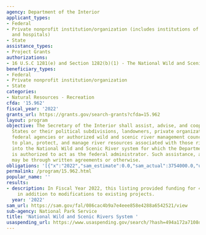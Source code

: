 ```yaml
---
agency: Department of the Interior
applicant_types:
- Federal
- Private nonprofit institution/organization (includes institutions of higher education
  and hospitals)
- State
assistance_types:
- Project Grants
authorizations:
- 16 U.S.C 1281(e) and Section 1282(b)(1) - The National Wild and Scenic Rivers Act.
beneficiary_types:
- Federal
- Private nonprofit institution/organization
- State
categories:
- Natural Resources - Recreation
cfda: '15.962'
fiscal_year: '2022'
grants_url: https://grants.gov/search-grants?cfda=15.962
layout: program
objective: The Secretary of the Interior shall assist, advise, and cooperate with
  States or their political subdivisions, landowners, private organizations, other
  federal agencies or authorized wild and scenic river management councils or committees
  to plan, protect, and manage river resources associated with those rivers designated
  into the National Wild and Scenic River system for which the Department of the Interior
  is authorized to act as the federal administrator. Such assistance, advice and cooperation
  may be through written agreements or otherwise.
obligations: '[{"x":"2022","sam_estimate":0.0,"sam_actual":3754000.0,"usa_spending_actual":3754000.0},{"x":"2023","sam_estimate":4000000.0,"sam_actual":0.0,"usa_spending_actual":1298715.0},{"x":"2024","sam_estimate":4000000.0,"sam_actual":0.0,"usa_spending_actual":0.0}]'
permalink: /program/15.962.html
popular_name: ''
results:
- description: In Fiscal Year 2022, this listing provided funding for 4 new projects
    in addition to modifications to existing projects.
  year: '2022'
sam_url: https://sam.gov/fal/086cac4b9a7e4eee858e4288a6542521/view
sub-agency: National Park Service
title: 'National Wild and Scenic Rivers System '
usaspending_url: https://www.usaspending.gov/search/?hash=494a172a7108dc6d08cde8cd924abae1
---
```

